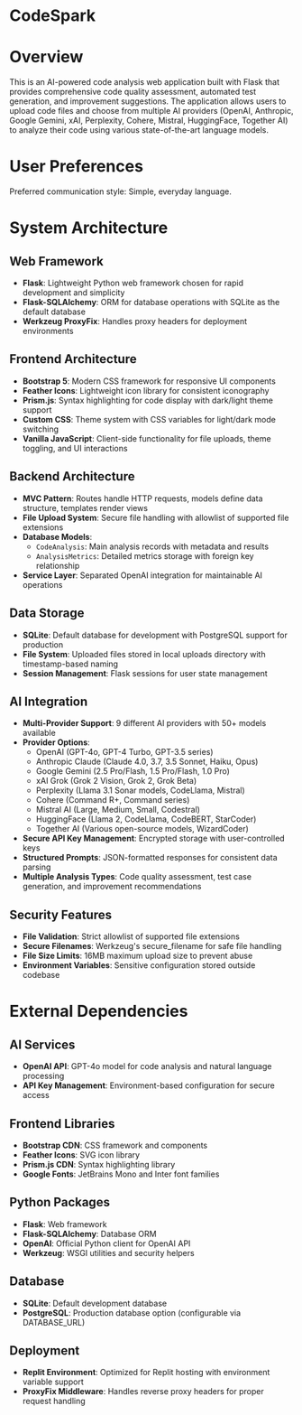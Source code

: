# CodeSpark



# Overview

This is an AI-powered code analysis web application built with Flask that provides comprehensive code quality assessment, automated test generation, and improvement suggestions. The application allows users to upload code files and choose from multiple AI providers (OpenAI, Anthropic, Google Gemini, xAI, Perplexity, Cohere, Mistral, HuggingFace, Together AI) to analyze their code using various state-of-the-art language models.

# User Preferences

Preferred communication style: Simple, everyday language.

# System Architecture

## Web Framework
- **Flask**: Lightweight Python web framework chosen for rapid development and simplicity
- **Flask-SQLAlchemy**: ORM for database operations with SQLite as the default database
- **Werkzeug ProxyFix**: Handles proxy headers for deployment environments

## Frontend Architecture
- **Bootstrap 5**: Modern CSS framework for responsive UI components
- **Feather Icons**: Lightweight icon library for consistent iconography
- **Prism.js**: Syntax highlighting for code display with dark/light theme support
- **Custom CSS**: Theme system with CSS variables for light/dark mode switching
- **Vanilla JavaScript**: Client-side functionality for file uploads, theme toggling, and UI interactions

## Backend Architecture
- **MVC Pattern**: Routes handle HTTP requests, models define data structure, templates render views
- **File Upload System**: Secure file handling with allowlist of supported file extensions
- **Database Models**: 
  - `CodeAnalysis`: Main analysis records with metadata and results
  - `AnalysisMetrics`: Detailed metrics storage with foreign key relationship
- **Service Layer**: Separated OpenAI integration for maintainable AI operations

## Data Storage
- **SQLite**: Default database for development with PostgreSQL support for production
- **File System**: Uploaded files stored in local uploads directory with timestamp-based naming
- **Session Management**: Flask sessions for user state management

## AI Integration
- **Multi-Provider Support**: 9 different AI providers with 50+ models available
- **Provider Options**: 
  - OpenAI (GPT-4o, GPT-4 Turbo, GPT-3.5 series)
  - Anthropic Claude (Claude 4.0, 3.7, 3.5 Sonnet, Haiku, Opus)
  - Google Gemini (2.5 Pro/Flash, 1.5 Pro/Flash, 1.0 Pro)
  - xAI Grok (Grok 2 Vision, Grok 2, Grok Beta)
  - Perplexity (Llama 3.1 Sonar models, CodeLlama, Mistral)
  - Cohere (Command R+, Command series)
  - Mistral AI (Large, Medium, Small, Codestral)
  - HuggingFace (Llama 2, CodeLlama, CodeBERT, StarCoder)
  - Together AI (Various open-source models, WizardCoder)
- **Secure API Key Management**: Encrypted storage with user-controlled keys
- **Structured Prompts**: JSON-formatted responses for consistent data parsing
- **Multiple Analysis Types**: Code quality assessment, test case generation, and improvement recommendations

## Security Features
- **File Validation**: Strict allowlist of supported file extensions
- **Secure Filenames**: Werkzeug's secure_filename for safe file handling
- **File Size Limits**: 16MB maximum upload size to prevent abuse
- **Environment Variables**: Sensitive configuration stored outside codebase

# External Dependencies

## AI Services
- **OpenAI API**: GPT-4o model for code analysis and natural language processing
- **API Key Management**: Environment-based configuration for secure access

## Frontend Libraries
- **Bootstrap CDN**: CSS framework and components
- **Feather Icons**: SVG icon library
- **Prism.js CDN**: Syntax highlighting library
- **Google Fonts**: JetBrains Mono and Inter font families

## Python Packages
- **Flask**: Web framework
- **Flask-SQLAlchemy**: Database ORM
- **OpenAI**: Official Python client for OpenAI API
- **Werkzeug**: WSGI utilities and security helpers

## Database
- **SQLite**: Default development database
- **PostgreSQL**: Production database option (configurable via DATABASE_URL)

## Deployment
- **Replit Environment**: Optimized for Replit hosting with environment variable support
- **ProxyFix Middleware**: Handles reverse proxy headers for proper request handling
